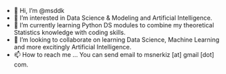 - 👋 Hi, I’m @msddk
- 👀 I’m interested in Data Science & Modeling and Artificial Intelligence.
- 🌱 I’m currently learning Python DS modules to combine my theoretical Statistics knowledge with coding skills.  
- 💞️ I’m looking to collaborate on learning Data Science, Machine Learning and more excitingly Artificial Intelligence.
- 📫 How to reach me ... You can send email to msnerkiz [at] gmail [dot] com.

<!---
msddk/msddk is a ✨ special ✨ repository because its `README.md` (this file) appears on your GitHub profile.
You can click the Preview link to take a look at your changes.
--->
